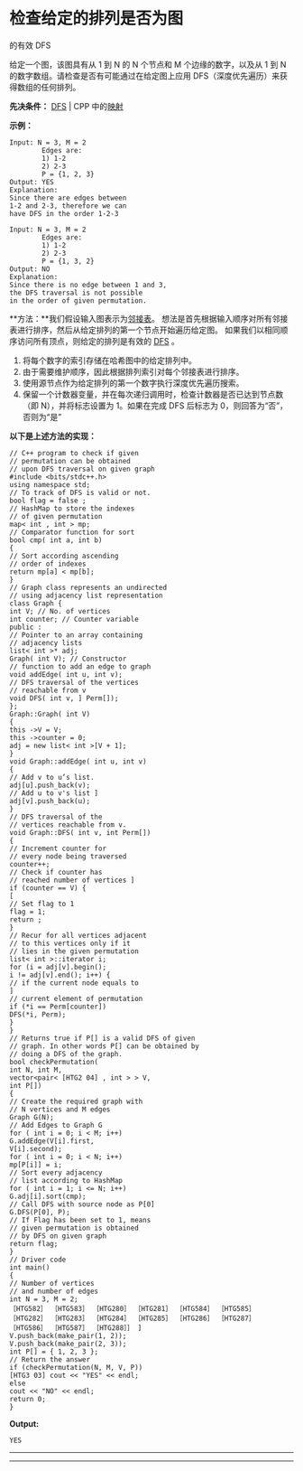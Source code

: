 # 检查给定的排列是否为图

的有效 DFS

给定一个图，该图具有从 1 到 N 的 N 个节点和 M 个边缘的数字，以及从 1 到 N 的数字数组。请检查是否有可能通过在给定图上应用 DFS（深度优先遍历）来获得数组的任何排列。

**先决条件：** [DFS](https://www.geeksforgeeks.org/depth-first-search-or-dfs-for-a-graph/) | CPP 中的[映射](https://www.geeksforgeeks.org/map-associative-containers-the-c-standard-template-library-stl/)

**示例：**

```
Input: N = 3, M = 2
        Edges are:
        1) 1-2
        2) 2-3
        P = {1, 2, 3}
Output: YES
Explanation: 
Since there are edges between 
1-2 and 2-3, therefore we can 
have DFS in the order 1-2-3

Input: N = 3, M = 2
        Edges are:
        1) 1-2
        2) 2-3
        P = {1, 3, 2}
Output: NO
Explanation: 
Since there is no edge between 1 and 3,
the DFS traversal is not possible 
in the order of given permutation.

```

**方法：**我们假设输入图表示为[邻接表](https://www.geeksforgeeks.org/graph-and-its-representations/)。 想法是首先根据输入顺序对所有邻接表进行排序，然后从给定排列的第一个节点开始遍历给定图。 如果我们以相同顺序访问所有顶点，则给定的排列是有效的 [DFS](http://www.geeksforgeeks.org/depth-first-traversal-for-a-graph/) 。

1.  将每个数字的索引存储在哈希图中的给定排列中。
2.  由于需要维护顺序，因此根据排列索引对每个邻接表进行排序。
3.  使用源节点作为给定排列的第一个数字执行深度优先遍历搜索。
4.  保留一个计数器变量，并在每次递归调用时，检查计数器是否已达到节点数（即 N），并将标志设置为 1。如果在完成 DFS 后标志为 0，则回答为“否”，否则为“是”

**以下是上述方法的实现：**

```
// C++ program to check if given
// permutation can be obtained
// upon DFS traversal on given graph
#include <bits/stdc++.h>
using namespace std;
// To track of DFS is valid or not.
bool flag = false ;
// HashMap to store the indexes
// of given permutation
map< int , int > mp;
// Comparator function for sort
bool cmp( int a, int b)
{
// Sort according ascending
// order of indexes
return mp[a] < mp[b];
}
// Graph class represents an undirected
// using adjacency list representation
class Graph {
int V; // No. of vertices
int counter; // Counter variable
public :
// Pointer to an array containing
// adjacency lists
list< int >* adj;
Graph( int V); // Constructor
// function to add an edge to graph
void addEdge( int u, int v);
// DFS traversal of the vertices
// reachable from v
void DFS( int v, ] Perm[]);
};
Graph::Graph( int V)
{
this ->V = V;
this ->counter = 0;
adj = new list< int >[V + 1];
}
void Graph::addEdge( int u, int v)
{
// Add v to u’s list.
adj[u].push_back(v);
// Add u to v's list ]
adj[v].push_back(u);
}
// DFS traversal of the
// vertices reachable from v.
void Graph::DFS( int v, int Perm[])
{
// Increment counter for
// every node being traversed
counter++;
// Check if counter has
// reached number of vertices ]
if (counter == V) {
[
// Set flag to 1
flag = 1;
return ;
}
// Recur for all vertices adjacent
// to this vertices only if it
// lies in the given permutation
list< int >::iterator i;
for (i = adj[v].begin();
i != adj[v].end(); i++) {
// if the current node equals to
]
// current element of permutation
if (*i == Perm[counter])
DFS(*i, Perm);
}
}
// Returns true if P[] is a valid DFS of given
// graph. In other words P[] can be obtained by
// doing a DFS of the graph.
bool checkPermutation(
int N, int M,
vector<pair< [HTG2 04] , int > > V,
int P[])
{
// Create the required graph with
// N vertices and M edges
Graph G(N);
// Add Edges to Graph G
for ( int i = 0; i < M; i++)
G.addEdge(V[i].first,
V[i].second);
for ( int i = 0; i < N; i++)
mp[P[i]] = i;
// Sort every adjacency
// list according to HashMap
for ( int i = 1; i <= N; i++)
G.adj[i].sort(cmp);
// Call DFS with source node as P[0]
G.DFS(P[0], P);
// If Flag has been set to 1, means
// given permutation is obtained
// by DFS on given graph
return flag;
}
// Driver code
int main()
{
// Number of vertices
// and number of edges
int N = 3, M = 2;
［HTG582］ ［HTG583］ ［HTG280］ ［HTG281］ ［HTG584］ ［HTG585］ ［HTG282］ ［HTG283］ ［HTG284］ ［HTG285］ ［HTG286］ ［HTG287］ ［HTG586］ ［HTG587］ ［HTG288］］ ]
V.push_back(make_pair(1, 2));
V.push_back(make_pair(2, 3));
int P[] = { 1, 2, 3 };
// Return the answer
if (checkPermutation(N, M, V, P))
[HTG3 03] cout << "YES" << endl;
else
cout << "NO" << endl;
return 0;
}
```

**Output:**

```
YES

```



* * *

* * *



